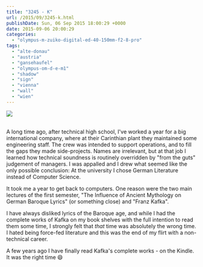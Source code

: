 ```yaml
---
title: "3245 - K"
url: /2015/09/3245-k.html
publishDate: Sun, 06 Sep 2015 18:00:29 +0000
date: 2015-09-06 20:00:29
categories: 
  - "olympus-m-zuiko-digital-ed-40-150mm-f2-8-pro"
tags: 
  - "alte-donau"
  - "austria"
  - "gansehaufel"
  - "olympus-om-d-e-m1"
  - "shadow"
  - "sign"
  - "vienna"
  - "wall"
  - "wien"
---
```

<div class="container">
<div class="center"><a target="_blank" href="https://d25zfm9zpd7gm5.cloudfront.net/1200x1200/2015/20150720_162640_lr.jpg"><img class="webfeedsFeaturedVisual" src="https://d25zfm9zpd7gm5.cloudfront.net/0600x0600/2015/20150720_162640_lr.jpg" /></a></div>
</div>
<br />

A long time ago, after technical high school, I've worked a year for a big international company, where at their Carinthian plant they maintained some engineering staff. The crew was intended to support operations, and to fill the gaps they made side-projects. Names are irrelevant, but at that job I learned how technical soundness is routinely overridden by "from the guts" judgement of managers. I was appalled and I drew what seemed like the only possible conclusion: At the university I chose German Literature instead of Computer Science.

It took me a year to get back to computers. One reason were the two main lectures of the first semester, "The Influence of Ancient Mythology on German Baroque Lyrics" (or something close) and "Franz Kafka".

I have always disliked lyrics of the Baroque age, and while I had the complete works of Kafka on my book shelves with the full intention to read them some time, I strongly felt that <em>that</em> time was absolutely the wrong time. I hated being force-fed literature and this was the end of my flirt with a non-technical career.

A few years ago I have finally read Kafka's complete works - on the Kindle. It was the right time 😄
